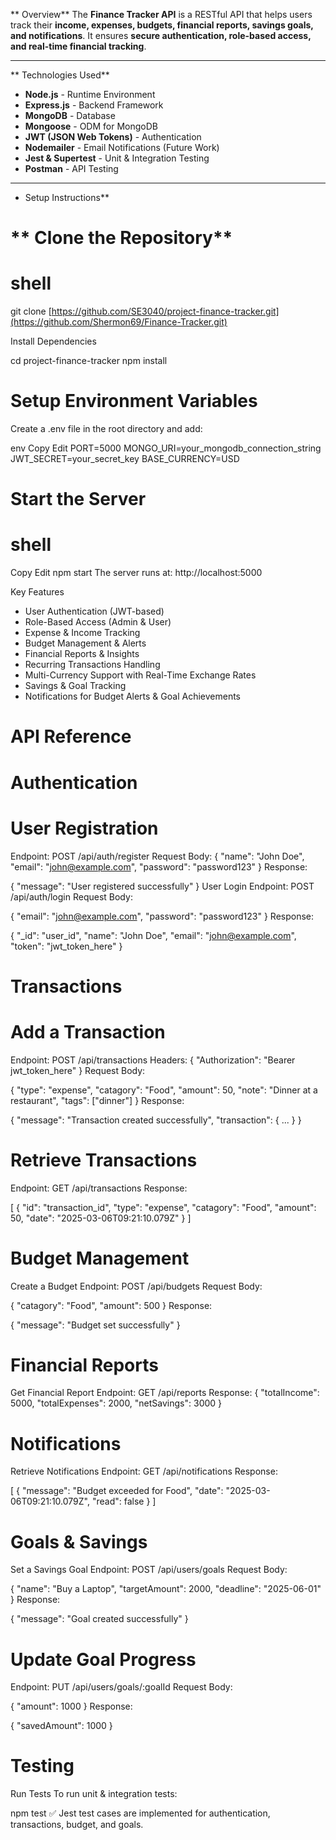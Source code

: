 ** Overview**
The **Finance Tracker API** is a RESTful API that helps users track their **income, expenses, budgets, financial reports, savings goals, and notifications**. It ensures **secure authentication, role-based access, and real-time financial tracking**.

---

** Technologies Used**
- **Node.js** - Runtime Environment  
- **Express.js** - Backend Framework  
- **MongoDB** - Database  
- **Mongoose** - ODM for MongoDB  
- **JWT (JSON Web Tokens)** - Authentication  
- **Nodemailer** - Email Notifications (Future Work)  
- **Jest & Supertest** - Unit & Integration Testing  
- **Postman** - API Testing  

---

 * Setup Instructions**
 # ** Clone the Repository**
# shell
git clone [https://github.com/SE3040/project-finance-tracker.git](https://github.com/Shermon69/Finance-Tracker.git)

Install Dependencies

cd project-finance-tracker
npm install

# Setup Environment Variables
Create a .env file in the root directory and add:

env
Copy
Edit
PORT=5000
MONGO_URI=your_mongodb_connection_string
JWT_SECRET=your_secret_key
BASE_CURRENCY=USD
# Start the Server
# shell
Copy
Edit
npm start
The server runs at: http://localhost:5000

 Key Features
* User Authentication (JWT-based)
* Role-Based Access (Admin & User)
* Expense & Income Tracking
* Budget Management & Alerts
* Financial Reports & Insights
* Recurring Transactions Handling
* Multi-Currency Support with Real-Time Exchange Rates
* Savings & Goal Tracking
* Notifications for Budget Alerts & Goal Achievements

 # API Reference
 # Authentication
# User Registration
Endpoint: POST /api/auth/register
Request Body:
{
  "name": "John Doe",
  "email": "john@example.com",
  "password": "password123"
}
Response:

{
  "message": "User registered successfully"
}
User Login
Endpoint: POST /api/auth/login
Request Body:

{
  "email": "john@example.com",
  "password": "password123"
}
Response:

{
  "_id": "user_id",
  "name": "John Doe",
  "email": "john@example.com",
  "token": "jwt_token_here"
}
# Transactions
 # Add a Transaction
Endpoint: POST /api/transactions
Headers:
{
  "Authorization": "Bearer jwt_token_here"
}
Request Body:

{
  "type": "expense",
  "catagory": "Food",
  "amount": 50,
  "note": "Dinner at a restaurant",
  "tags": ["dinner"]
}
Response:

{
  "message": "Transaction created successfully",
  "transaction": { ... }
}
# Retrieve Transactions
Endpoint: GET /api/transactions
Response:

[
  {
    "id": "transaction_id",
    "type": "expense",
    "catagory": "Food",
    "amount": 50,
    "date": "2025-03-06T09:21:10.079Z"
  }
]
# Budget Management
Create a Budget
Endpoint: POST /api/budgets
Request Body:

{
  "catagory": "Food",
  "amount": 500
}
Response:

{
  "message": "Budget set successfully"
}
# Financial Reports
Get Financial Report
Endpoint: GET /api/reports
Response:
{
  "totalIncome": 5000,
  "totalExpenses": 2000,
  "netSavings": 3000
}
# Notifications
Retrieve Notifications
Endpoint: GET /api/notifications
Response:

[
  {
    "message": "Budget exceeded for Food",
    "date": "2025-03-06T09:21:10.079Z",
    "read": false
  }
]
# Goals & Savings
Set a Savings Goal
Endpoint: POST /api/users/goals
Request Body:

{
  "name": "Buy a Laptop",
  "targetAmount": 2000,
  "deadline": "2025-06-01"
}
Response:

{
  "message": "Goal created successfully"
}
# Update Goal Progress
Endpoint: PUT /api/users/goals/:goalId
Request Body:

{
  "amount": 1000
}
Response:

{
  "savedAmount": 1000
}
# Testing
Run Tests
To run unit & integration tests:


npm test
✅ Jest test cases are implemented for authentication, transactions, budget, and goals.
